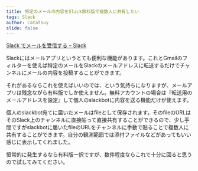 ```yaml
---
title: 特定のメールの内容をSlack無料版で複数人に共有したい
tags: Slack
author: catatsuy
slide: false
---
```

[Slack でメールを受信する – Slack](https://get.slack.help/hc/ja/articles/206819278-Slack-%E3%81%A7%E3%83%A1%E3%83%BC%E3%83%AB%E3%82%92%E5%8F%97%E4%BF%A1%E3%81%99%E3%82%8B)

Slackにはメールアプリというとても便利な機能があります。これとGmailのフィルターを使えば特定のメールをSlackのメールアドレスに転送するだけでチャンネルにメールの内容を投稿することができます。

それがあるならこれを使えばいいのでは、という気持ちになりますが、メールアプリは残念ながら有料版でしか使えません。無料アカウントの場合は『転送用のメールアドレスを設定』して個人のslackbotに内容を送る機能だけが使えます。

個人のslackbot宛てに届いたメールはfileとして保存されます。そのfileのURLはそのSlack上のチャンネルに直接貼って直接共有することができるので、少し手間ですがslackbotに届いたfileのURLをチャンネルに手動で貼ることで複数人に共有することができます。自分の観測範囲では添付ファイルなどがあってもいい感じに表示してくれました。

恒常的に発生するなら有料版一択ですが、数件程度ならこれで十分に回ると思うので試してみてください。



